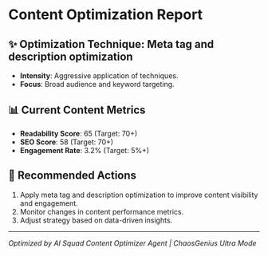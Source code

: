 # Content Optimization Report

## ✨ Optimization Technique: Meta tag and description optimization

- **Intensity**: Aggressive application of techniques.
- **Focus**: Broad audience and keyword targeting.

## 📊 Current Content Metrics

- **Readability Score**: 65 (Target: 70+)
- **SEO Score**: 58 (Target: 70+)
- **Engagement Rate**: 3.2% (Target: 5%+)

## 🚀 Recommended Actions

1. Apply meta tag and description optimization to improve content visibility and engagement.
2. Monitor changes in content performance metrics.
3. Adjust strategy based on data-driven insights.

---

*Optimized by AI Squad Content Optimizer Agent | ChaosGenius Ultra Mode*
